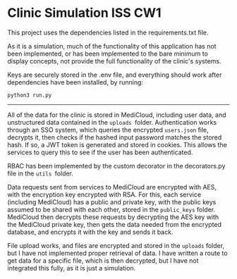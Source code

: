 
# Clinic Simulation ISS CW1

This project uses the dependencies listed in the requirements.txt file.

As it is a simulation, much of the functionality of this application has not been implemented, or has been implemented to the bare minimum to display concepts, not provide the full functionality of the clinic's systems.

Keys are securely stored in the .env file, and everything should work after dependencies have been installed, by running:
```pythong
python3 run.py
```

---

All of the data for the clinic is stored in MediCloud, including user data, and unstructured data contained in the `uploads `folder.
Authentication works through an SSO system, which queries the encrypted `users.json` file, decrypts it, then checks if the hashed input password matches the stored hash. If so, a JWT token is generated and stored in cookies. This allows the services to query this to see if the user has been authenticated.

RBAC has been implemented by the custom decorator in the decorators.py file in the `utils `folder.

Data requests sent from services to MediCloud are encrypted with AES, with the encryption key encrypted with RSA. For this, each service (including MediCloud) has a public and private key, with the public keys assumed to be shared with each other, stored in the `public_keys` folder. MediCloud then decrypts these requests by decrypting the AES key with the MediCloud private key, then gets the data needed from the encrypted database, and encrypts it with the key and sends it back.

File upload works, and files are encrypted and stored in the `uploads` folder, but I have not implemented proper retrieval of data. I have written a route to get data for a specific file, which is then decrypted, but I have not integrated this fully, as it is just a simulation.

